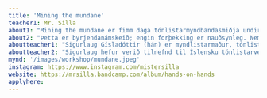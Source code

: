 ```yaml
---
title: 'Mining the mundane'
teacher1: Mr. Silla
about1: "Mining the mundane er fimm daga tónlistarmyndbandasmiðja undir stjórn listamannsins, tónlistarmannsins og leikstjórans Sigurlaugar Gísladóttur, Mr. Silla. Smiðjan mun miða að því að beina sjónum okkar að sjónrænni tjáningu í tónlistarmyndböndum með þeim miðlum og tólum sem við höfum yfir að ráða í daglegu lífi okkar. Með ákveðnu sjónarhorni finnum við að við þurfum kannski ekki dýran búnað til að tjá hugmyndir okkar. Að koma með hugmyndir og leiðir til að byggja upp heiminn, og búa hann til með einföldum verkfærum."
about2: "Þetta er byrjendanámskeið; engin forþekking er nauðsynleg. Nemendur eru hvattir til að taka með sér allt sem tekur upp myndbönd, síma, myndavélar, gamla síma eða stafrænar myndavélar o.fl. og fartölvur sem geta keyrt klippiforrit. Þetta er þó ekki skilyrði fyrir þátttöku í smiðjunni."
aboutteacher1: "Sigurlaug Gísladóttir (hán) er myndlistarmaður, tónlistarmaður og myndbandsleikstjóri. Hán stundaði nám við myndlistardeild Listaháskóla Íslands 2005-2009. Sigurlaug hefur tekið þátt í ýmsum tónlistarverkefnum frá árinu 2005, m.a. sólóverkefninu Mr. Silla ásamt múm, Snorra Helgasyni, Mice Parade, Jae Tyler og SANDS. Hán hefur ferðast mikið um allan heim með þessum hljómsveitum/verkefnum síðan 2007."
aboutteacher2: "Sigurlaug hefur verið tilnefnd til Íslensku tónlistarverðlaunanna og leikstýrt og framleitt fjölda tónlistarmyndbanda, þar á meðal ‘Rome’ eftir Jelenu Ciric sem var tilnefnt sem tónlistarmyndband ársins á Íslensku tónlistarverðlaununum 2023. Þau hafa einnig samið tónlist fyrir ýmsar auglýsingaherferðir og sýnt myndlist sína á þremur einkasýningum og fjölmörgum samsýningum."
mynd: '/images/workshop/mundane.jpeg'
instagram: https://www.instagram.com/mistersilla
website: https://mrsilla.bandcamp.com/album/hands-on-hands
applyhere: 
---
```

